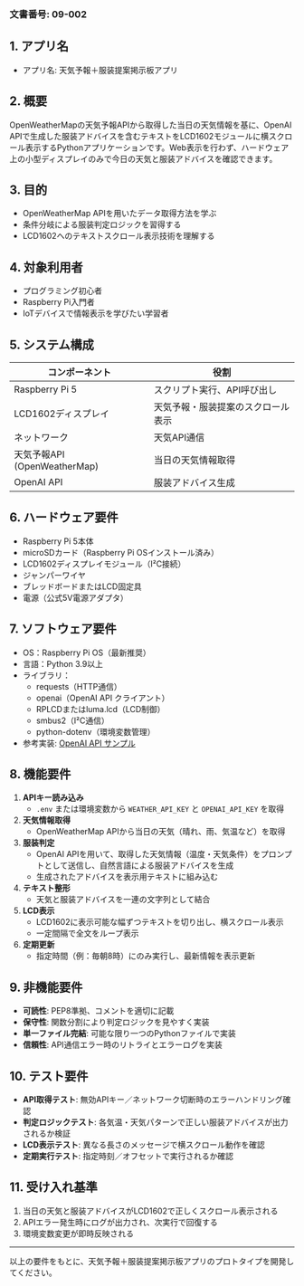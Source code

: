 ### 文書番号: 09-002

## 1. アプリ名
- アプリ名: 天気予報＋服装提案掲示板アプリ

## 2. 概要
OpenWeatherMapの天気予報APIから取得した当日の天気情報を基に、OpenAI APIで生成した服装アドバイスを含むテキストをLCD1602モジュールに横スクロール表示するPythonアプリケーションです。Web表示を行わず、ハードウェア上の小型ディスプレイのみで今日の天気と服装アドバイスを確認できます。

## 3. 目的
- OpenWeatherMap APIを用いたデータ取得方法を学ぶ
- 条件分岐による服装判定ロジックを習得する
- LCD1602へのテキストスクロール表示技術を理解する

## 4. 対象利用者
- プログラミング初心者
- Raspberry Pi入門者
- IoTデバイスで情報表示を学びたい学習者

## 5. システム構成
| コンポーネント                   | 役割                                    |
|----------------------------------|-----------------------------------------|
| Raspberry Pi 5                    | スクリプト実行、API呼び出し             |
| LCD1602ディスプレイ               | 天気予報・服装提案のスクロール表示      |
| ネットワーク                      | 天気API通信                             |
| 天気予報API (OpenWeatherMap)      | 当日の天気情報取得                      |
| OpenAI API                        | 服装アドバイス生成                     |

## 6. ハードウェア要件
- Raspberry Pi 5本体
- microSDカード（Raspberry Pi OSインストール済み）
- LCD1602ディスプレイモジュール（I²C接続）
- ジャンパーワイヤ
- ブレッドボードまたはLCD固定具
- 電源（公式5V電源アダプタ）

## 7. ソフトウェア要件
- OS：Raspberry Pi OS（最新推奨）
- 言語：Python 3.9以上
- ライブラリ：
  - requests（HTTP通信）
  - openai（OpenAI API クライアント）
  - RPLCDまたはluma.lcd（LCD制御）
  - smbus2（I²C通信）
  - python-dotenv（環境変数管理）
- 参考実装: [OpenAI API サンプル](https://murasan-net.com/2025/03/20/openai-api-sample-2025/)

## 8. 機能要件
1. **APIキー読み込み**
   - `.env` または環境変数から `WEATHER_API_KEY` と `OPENAI_API_KEY` を取得
2. **天気情報取得**
   - OpenWeatherMap APIから当日の天気（晴れ、雨、気温など）を取得
3. **服装判定**
   - OpenAI APIを用いて、取得した天気情報（温度・天気条件）をプロンプトとして送信し、自然言語による服装アドバイスを生成
   - 生成されたアドバイスを表示用テキストに組み込む
4. **テキスト整形**
   - 天気と服装アドバイスを一連の文字列として結合
5. **LCD表示**
   - LCD1602に表示可能な幅ずつテキストを切り出し、横スクロール表示
   - 一定間隔で全文をループ表示
6. **定期更新**
   - 指定時間（例：毎朝8時）にのみ実行し、最新情報を表示更新

## 9. 非機能要件
- **可読性**: PEP8準拠、コメントを適切に記載
- **保守性**: 関数分割により判定ロジックを見やすく実装
- **単一ファイル完結**: 可能な限り一つのPythonファイルで実装
- **信頼性**: API通信エラー時のリトライとエラーログを実装

## 10. テスト要件
- **API取得テスト**: 無効APIキー／ネットワーク切断時のエラーハンドリング確認
- **判定ロジックテスト**: 各気温・天気パターンで正しい服装アドバイスが出力されるか検証
- **LCD表示テスト**: 異なる長さのメッセージで横スクロール動作を確認
- **定期実行テスト**: 指定時刻／オフセットで実行されるか確認

## 11. 受け入れ基準
1. 当日の天気と服装アドバイスがLCD1602で正しくスクロール表示される  
2. APIエラー発生時にログが出力され、次実行で回復する  
3. 環境変数変更が即時反映される  

---
以上の要件をもとに、天気予報＋服装提案掲示板アプリのプロトタイプを開発してください。

